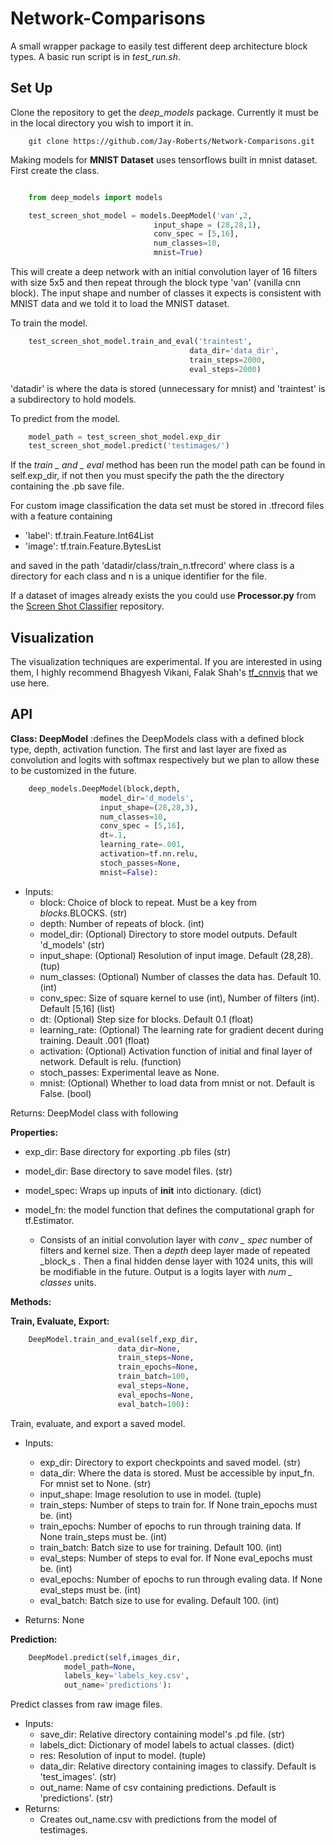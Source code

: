 # Network-Comparisons

A small wrapper package to easily test different deep architecture block types. A basic run script is in *test_run.sh*. 

## Set Up

Clone the repository to get the *deep_models* package. Currently it must be in the local directory you wish to import it in. 

```git
    git clone https://github.com/Jay-Roberts/Network-Comparisons.git
```
Making models for **MNIST Dataset** uses tensorflows built in mnist dataset. First create the class.
    
```python

    from deep_models import models

    test_screen_shot_model = models.DeepModel('van',2, 
                                input_shape = (28,28,1),
                                conv_spec = [5,16],
                                num_classes=10,
                                mnist=True)
 ```
This will create a deep network with an initial convolution layer of 16 filters with size 5x5 and then repeat through the block type 'van' (vanilla cnn block). The input shape and number of classes it expects is consistent with MNIST data and we told it to load the MNIST dataset.

To train the model.

```python
    test_screen_shot_model.train_and_eval('traintest',
                                        data_dir='data_dir',
                                        train_steps=2000,
                                        eval_steps=2000)
```

'datadir' is where the data is stored (unnecessary for mnist) and 'traintest' is a subdirectory to hold models.

To predict from the model.
```python
    model_path = test_screen_shot_model.exp_dir
    test_screen_shot_model.predict('testimages/')
```
If the _train _ and _ eval_ method has been run the model path can be found in self.exp_dir, if not then you must specify the path the the directory containing the .pb save file. 

For custom image classification the data set must be stored in .tfrecord files with a feature containing
* 'label': tf.train.Feature.Int64List
* 'image': tf.train.Feature.BytesList

and saved in the path 'datadir/class/train_n.tfrecord' where class is a directory for each class and n is a unique identifier for the file.

If a dataset of images already exists the you could use **Processor.py** from the [Screen Shot Classifier](https://github.com/Jay-Roberts/Screen_Shot_Classifier) repository.

## Visualization

The visualization techniques are experimental. If you are interested in using them, I highly recommend Bhagyesh Vikani, Falak Shah's [tf_cnnvis](https://github.com/InFoCusp/tf_cnnvis) that we use here. 

## API

**Class: DeepModel** :defines the DeepModels class with a defined block type, depth, activation function. The first and last layer are fixed as convolution and logits with softmax respectively but we plan to allow these to be customized in the future.


```python
    deep_models.DeepModel(block,depth,
                    model_dir='d_models',
                    input_shape=(28,28,3),
                    num_classes=10,
                    conv_spec = [5,16],
                    dt=.1,
                    learning_rate=.001,
                    activation=tf.nn.relu,
                    stoch_passes=None,
                    mnist=False):
```

* Inputs:
    * block:  Choice of block to repeat. Must be a key from *blocks*.BLOCKS. (str)
    * depth: Number of repeats of block. (int)
    * model_dir: (Optional) Directory to store model outputs. 
    Default 'd_models' (str)
    * input_shape: (Optional) Resolution of input image. 
    Default (28,28). (tup)
    * num_classes: (Optional) Number of classes the data has. 
    Default 10. (int)
    * conv_spec: Size of square kernel to use (int), Number of filters (int). 
    Default [5,16] (list)
    * dt: (Optional) Step size for blocks. 
    Default 0.1 (float)
    * learning_rate: (Optional) The learning rate for gradient decent during training.
    Deault .001 (float)
    * activation: (Optional) Activation function of initial and final layer of network. 
    Default is relu. (function)
    * stoch_passes: Experimental leave as None.
    * mnist: (Optional) Whether to load data from mnist or not. 
    Default is False. (bool)        

Returns: DeepModel class with following 

**Properties:**

* exp_dir: Base directory for exporting .pb files (str)
* model_dir: Base directory to save model files. (str)
* model_spec: Wraps up inputs of __init__ into dictionary. (dict)

* model_fn: the model function that defines the computational graph for tf.Estimator.
    * Consists of an initial convolution layer with _conv _ spec_  number of filters and kernel size. Then a _depth_ deep layer made of repeated _block_s . Then a final hidden dense layer with 1024 units, this will be modifiable in the future. Output is a logits layer with _num _ classes_ units.

**Methods:**

**Train, Evaluate, Export:**
```python
    DeepModel.train_and_eval(self,exp_dir,
                        data_dir=None,
                        train_steps=None,
                        train_epochs=None,
                        train_batch=100,
                        eval_steps=None,
                        eval_epochs=None,
                        eval_batch=100):
```
Train, evaluate, and export a saved model. 
* Inputs:
    * exp_dir: Directory to export checkpoints and saved model. (str)
    * data_dir: Where the data is stored. Must be accessible by input_fn. 
                For mnist set to None. (str)
    * input_shape: Image resolution to use in model. (tuple)
    * train_steps: Number of steps to train for. If None train_epochs must be. (int)
    * train_epochs: Number of epochs to run through training data. If None train_steps must be. (int)
    * train_batch: Batch size to use for training. Default 100. (int)
    * eval_steps: Number of steps to eval for. If None eval_epochs must be. (int)
    * eval_epochs: Number of epochs to run through evaling data. If None eval_steps must be. (int)
    * eval_batch: Batch size to use for evaling. Default 100. (int)

* Returns:
    None

**Prediction:**
    
```python
    DeepModel.predict(self,images_dir,
            model_path=None,
            labels_key='labels_key.csv',
            out_name='predictions'):
```
Predict classes from raw image files. 

* Inputs:
    * save_dir: Relative directory containing model's .pd file. (str)
    * labels_dict: Dictionary of model labels to actual classes. (dict)
    * res: Resolution of input to model. (tuple)
    * data_dir: Relative directory containing images to classify. 
        Default is 'test_images'. (str)
    * out_name: Name of csv containing predictions. 
        Default is 'predictions'. (str)
* Returns:
    * Creates out_name.csv with predictions from the model of testimages.
